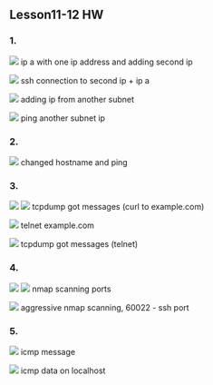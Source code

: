## Lesson11-12 HW

### 1.
![](1_1_adding_ip.png)
ip a with one ip address and adding second ip

![](1_2_ssh_to_second_ip.png)
ssh connection to second ip + ip a

![](1_3_adding_ip_from_another_subnet.png)
adding ip from another subnet

![](1_4_ping_from_host.png)
ping another subnet ip


### 2. 
![](2_1.png)
changed hostname and ping


### 3.
![](3_1_tcpdump.png)
![](3_2_tcpdump_2.png)
tcpdump got messages (curl to example.com)

![](3_3_telnet.png)
telnet example.com

![](3_4_tcpdump_telnet.png)
tcpdump got messages (telnet)


### 4.
![](4_1_scanning_ports.png)
![](4_2_scanning_ports.png)
nmap scanning ports

![](4_3_scanning_ports.png)
aggressive nmap scanning, 60022 - ssh port


### 5.
![](5_1_icmp_message.png)
icmp message 

![](5_2_icmp_data_lo.png)
icmp data on localhost
